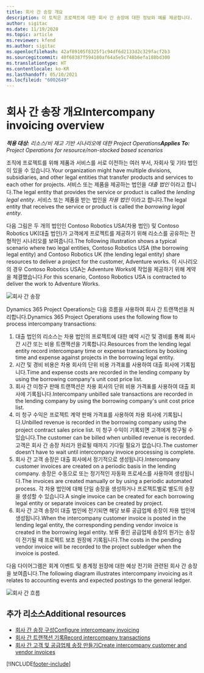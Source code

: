 ```yaml
---
title: 회사 간 송장 개요
description: 이 토픽은 프로젝트에 대한 회사 간 송장에 대한 정보와 예를 제공합니다.
author: sigitac
ms.date: 11/19/2020
ms.topic: article
ms.reviewer: kfend
ms.author: sigitac
ms.openlocfilehash: 42af89105f8325f1c94df6d2133d2c329facf2b3
ms.sourcegitcommit: 40f68387f594180af64a5e5c748b6efa188bd300
ms.translationtype: HT
ms.contentlocale: ko-KR
ms.lasthandoff: 05/10/2021
ms.locfileid: "6002649"
---
```

# <a name="intercompany-invoicing-overview"></a><span data-ttu-id="1859b-103">회사 간 송장 개요</span><span class="sxs-lookup"><span data-stu-id="1859b-103">Intercompany invoicing overview</span></span>

<span data-ttu-id="1859b-104">_**적용 대상:** 리소스/비 재고 기반 시나리오에 대한 Project Operations_</span><span class="sxs-lookup"><span data-stu-id="1859b-104">_**Applies To:** Project Operations for resource/non-stocked based scenarios_</span></span>

<span data-ttu-id="1859b-105">조직에 프로젝트를 위해 제품과 서비스를 서로 이전하는 여러 부서, 자회사 및 기타 법인이 있을 수 있습니다.</span><span class="sxs-lookup"><span data-stu-id="1859b-105">Your organization might have multiple divisions, subsidiaries, and other legal entities that transfer products and services to each other for projects.</span></span> <span data-ttu-id="1859b-106">서비스 또는 제품을 제공하는 법인을 *대출 법인* 이라고 합니다.</span><span class="sxs-lookup"><span data-stu-id="1859b-106">The legal entity that provides the service or product is called the *lending legal entity*.</span></span> <span data-ttu-id="1859b-107">서비스 또는 제품을 받는 법인을 *차용 법인* 이라고 합니다.</span><span class="sxs-lookup"><span data-stu-id="1859b-107">The legal entity that receives the service or product is called the *borrowing legal entity*.</span></span>

<span data-ttu-id="1859b-108">다음 그림은 두 개의 법인인 Contoso Robotics USA(차용 법인) 및 Contoso Robotics UK(대출 법인)가 고객에게 프로젝트를 제공하기 위해 리소스를 공유하는 전형적인 시나리오를 보여줍니다.</span><span class="sxs-lookup"><span data-stu-id="1859b-108">The following illustration shows a typical scenario where two legal entities, Contoso Robotics USA (the borrowing legal entity) and Contoso Robotics UK (the lending legal entity) share resources to deliver a project for the customer, Adventure works.</span></span> <span data-ttu-id="1859b-109">이 시나리오의 경우 Contoso Robotics USA는 Adventure Works에 작업을 제공하기 위해 계약을 체결했습니다.</span><span class="sxs-lookup"><span data-stu-id="1859b-109">For this scenario, Contoso Robotics USA is contracted to deliver the work to Adventure Works.</span></span>

![회사 간 송장](./media/IntercompanyScenario.png) 

<span data-ttu-id="1859b-111">Dynamics 365 Project Operations는 다음 흐름을 사용하여 회사 간 트랜잭션을 처리합니다.</span><span class="sxs-lookup"><span data-stu-id="1859b-111">Dynamics 365 Project Operations uses the following flow to process intercompany transactions:</span></span>

1. <span data-ttu-id="1859b-112">대출 법인의 리소스는 차용 법인의 프로젝트에 대한 예약 시간 및 경비를 통해 회사 간 시간 또는 비용 트랜잭션을 기록합니다.</span><span class="sxs-lookup"><span data-stu-id="1859b-112">Resources from the lending legal entity record intercompany time or expense transactions by booking time and expense against projects in the borrowing legal entity.</span></span>
2. <span data-ttu-id="1859b-113">시간 및 경비 비용은 차용 회사의 단위 비용 가격표를 사용하여 대출 회사에 기록됩니다.</span><span class="sxs-lookup"><span data-stu-id="1859b-113">Time and expense costs are recorded in the lending company by using the borrowing company's unit cost price list.</span></span>
3. <span data-ttu-id="1859b-114">회사 간 미청구 판매 트랜잭션은 차용 회사의 단위 비용 가격표를 사용하여 대출 회사에 기록됩니다.</span><span class="sxs-lookup"><span data-stu-id="1859b-114">Intercompany unbilled sale transactions are recorded in the lending company by using the borrowing company's unit cost price list.</span></span>
4. <span data-ttu-id="1859b-115">미 청구 수익은 프로젝트 계약 판매 가격표를 사용하여 차용 회사에 기록됩니다.</span><span class="sxs-lookup"><span data-stu-id="1859b-115">Unbilled revenue is recorded in the borrowing company using the project contract sales price list.</span></span> <span data-ttu-id="1859b-116">미 청구 수익이 기록되면 고객에게 청구될 수 있습니다.</span><span class="sxs-lookup"><span data-stu-id="1859b-116">The customer can be billed when unbilled revenue is recorded.</span></span> <span data-ttu-id="1859b-117">고객은 회사 간 송장 처리가 완료될 때까지 기다릴 필요가 없습니다.</span><span class="sxs-lookup"><span data-stu-id="1859b-117">The customer doesn't have to wait until intercompany invoice processing is complete.</span></span>
5. <span data-ttu-id="1859b-118">회사 간 고객 송장은 대출 회사에서 정기적으로 생성됩니다.</span><span class="sxs-lookup"><span data-stu-id="1859b-118">Intercompany customer invoices are created on a periodic basis in the lending company.</span></span> <span data-ttu-id="1859b-119">송장은 수동으로 또는 정기적인 자동화 프로세스를 사용하여 생성됩니다.</span><span class="sxs-lookup"><span data-stu-id="1859b-119">The invoices are created manually or by using a periodic automated process.</span></span> <span data-ttu-id="1859b-120">각 차용 법인에 대해 단일 송장을 생성하거나 프로젝트별로 별도의 송장을 생성할 수 있습니다.</span><span class="sxs-lookup"><span data-stu-id="1859b-120">A single invoice can be created for each borrowing legal entity or separate invoices can be created by project.</span></span>
6. <span data-ttu-id="1859b-121">회사 간 고객 송장이 대출 법인에 전기되면 해당 보류 공급업체 송장이 차용 법인에 생성됩니다.</span><span class="sxs-lookup"><span data-stu-id="1859b-121">When the intercompany customer invoice is posted in the lending legal entity, the corresponding pending vendor invoice is created in the borrowing legal entity.</span></span> <span data-ttu-id="1859b-122">보류 중인 공급업체 송장의 원가는 송장이 전기될 때 프로젝트 보조 원장에 기록됩니다.</span><span class="sxs-lookup"><span data-stu-id="1859b-122">The costs in the pending vendor invoice will be recorded to the project subledger when the invoice is posted.</span></span>

<span data-ttu-id="1859b-123">다음 다이어그램은 회계 이벤트 및 총계정 원장에 대한 예상 전기와 관련된 회사 간 송장을 보여줍니다.</span><span class="sxs-lookup"><span data-stu-id="1859b-123">The following diagram illustrates intercompany invoicing as it relates to accounting events and expected postings to the general ledger.</span></span>

![회사 간 흐름](./media/IntercompanyFlow.png)

## <a name="additional-resources"></a><span data-ttu-id="1859b-125">추가 리소스</span><span class="sxs-lookup"><span data-stu-id="1859b-125">Additional resources</span></span>

- [<span data-ttu-id="1859b-126">회사 간 송장 구성</span><span class="sxs-lookup"><span data-stu-id="1859b-126">Configure intercompany invoicing</span></span>](configure-intercompany-invoicing.md)
- [<span data-ttu-id="1859b-127">회사 간 트랜잭션 기록</span><span class="sxs-lookup"><span data-stu-id="1859b-127">Record intercompany transactions</span></span>](create-intercompany-transactions.md)
- [<span data-ttu-id="1859b-128">회사 간 고객 및 공급업체 송장 만들기</span><span class="sxs-lookup"><span data-stu-id="1859b-128">Create intercompany customer and vendor invoices</span></span>](create-intercompany-customer-vendor-invoices.md)


[!INCLUDE[footer-include](../includes/footer-banner.md)]
